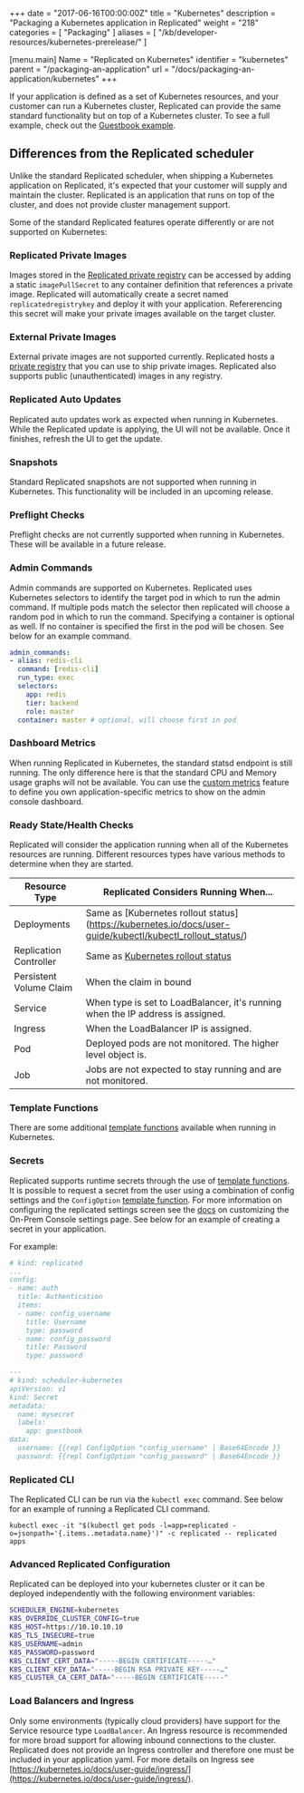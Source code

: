 +++
date = "2017-06-16T00:00:00Z"
title = "Kubernetes"
description = "Packaging a Kubernetes application in Replicated"
weight = "218"
categories = [ "Packaging" ]
aliases = [
    "/kb/developer-resources/kubernetes-prerelease/"
]

[menu.main]
Name       = "Replicated on Kubernetes"
identifier = "kubernetes"
parent     = "/packaging-an-application"
url        = "/docs/packaging-an-application/kubernetes"
+++

If your application is defined as a set of Kubernetes resources, and your customer can run a Kubernetes cluster, Replicated can provide the same standard functionality but on top of a Kubernetes cluster. To see a full example, check out the [Guestbook example](/examples/kubernetes-guestbook).

## Differences from the Replicated scheduler
Unlike the standard Replicated scheduler, when shipping a Kubernetes application on Replicated, it's expected that your customer will supply and maintain the cluster. Replicated is an application that runs on top of the cluster, and does not provide cluster management support.

Some of the standard Replicated features operate differently or are not supported on Kubernetes:

### Replicated Private Images
Images stored in the [Replicated private registry](/getting-started/replicated-private-registry) can be accessed by adding a static `imagePullSecret` to any container definition that references a private image. Replicated will automatically create a secret named `replicatedregistrykey` and deploy it with your application. Refererencing this secret will make your private images available on the target cluster.

### External Private Images
External private images are not supported currently. Replicated hosts a [private registry](/getting-started/replicated-private-registry) that you can use to ship private images. Replicated also supports public (unauthenticated) images in any registry.

### Replicated Auto Updates
Replicated auto updates work as expected when running in Kubernetes. While the Replicated update is applying, the UI will not be available. Once it finishes, refresh the UI to get the update.

### Snapshots
Standard Replicated snapshots are not supported when running in Kubernetes. This functionality will be included in an upcoming release.

### Preflight Checks
Preflight checks are not currently supported when running in Kubernetes. These will be available in a future release.

### Admin Commands
Admin commands are supported on Kubernetes. Replicated uses Kubernetes selectors to identify the target pod in which to run the admin command. If multiple pods match the selector then replicated will choose a random pod in which to run the command. Specifying a container is optional as well. If no container is specified the first in the pod will be chosen. See below for an example command.

```yml
admin_commands:
- alias: redis-cli
  command: [redis-cli]
  run_type: exec
  selectors:
    app: redis
    tier: backend
    role: master
  container: master # optional, will choose first in pod
```

### Dashboard Metrics
When running Replicated in Kubernetes, the standard statsd endpoint is still running. The only difference here is that the standard CPU and Memory usage graphs will not be available. You can use the [custom metrics](/packaging-an-application/custom-metrics) feature to define you own application-specific metrics to show on the admin console dashboard.

### Ready State/Health Checks
Replicated will consider the application running when all of the Kubernetes resources are running. Different resources types have various methods to determine when they are started.

| **Resource Type** | **Replicated Considers Running When...** |
|-----|----|
| Deployments | Same as [Kubernetes rollout status] (https://kubernetes.io/docs/user-guide/kubectl/kubectl_rollout_status/) |
| Replication Controller | Same as [Kubernetes rollout status](https://kubernetes.io/docs/user-guide/kubectl/kubectl_rollout_status/) | 
| Persistent Volume Claim | When the claim in bound | 
| Service | When type is set to LoadBalancer, it's running when the IP address is assigned. | 
| Ingress | When the LoadBalancer IP is assigned. |
| Pod | Deployed pods are not monitored. The higher level object is. | 
| Job | Jobs are not expected to stay running and are not monitored. | 

### Template Functions
There are some additional [template functions](/packaging-an-application/template-functions#kubernetes) available when running in Kubernetes.

### Secrets
Replicated supports runtime secrets through the use of [template functions](https://www.replicated.com/docs/packaging-an-application/template-functions/). It is possible to request a secret from the user using a combination of config settings and the `ConfigOption` [template function](https://www.replicated.com/docs/packaging-an-application/template-functions/#configoption). For more information on configuring the replicated settings screen see the [docs](https://www.replicated.com/docs/packaging-an-application/config-screen/) on customizing the On-Prem Console settings page. See below for an example of creating a secret in your application.

For example:
```yml
# kind: replicated
...
config:
- name: auth
  title: Authentication
  items:
  - name: config_username
    title: Username
    type: password
  - name: config_password
    title: Password
    type: password

---
# kind: scheduler-kubernetes
apiVersion: v1
kind: Secret
metadata:
  name: mysecret
  labels:
    app: guestbook
data:
  username: {{repl ConfigOption "config_username" | Base64Encode }}
  password: {{repl ConfigOption "config_password" | Base64Encode }}
```

### Replicated CLI
The Replicated CLI can be run via the `kubectl exec` command. See below for an example of running a Replicated CLI command.

```shell
kubectl exec -it "$(kubectl get pods -l=app=replicated -o=jsonpath='{.items..metadata.name}')" -c replicated -- replicated apps
```

### Advanced Replicated Configuration
Replicated can be deployed into your kubernetes cluster or it can be deployed independently with the following environment variables:

```bash
SCHEDULER_ENGINE=kubernetes
K8S_OVERRIDE_CLUSTER_CONFIG=true
K8S_HOST=https://10.10.10.10
K8S_TLS_INSECURE=true
K8S_USERNAME=admin
K8S_PASSWORD=password
K8S_CLIENT_CERT_DATA="-----BEGIN CERTIFICATE-----…"
K8S_CLIENT_KEY_DATA="-----BEGIN RSA PRIVATE KEY-----…"
K8S_CLUSTER_CA_CERT_DATA="-----BEGIN CERTIFICATE-----"
```

### Load Balancers and Ingress
Only some environments (typically cloud providers) have support for the Service resource type `LoadBalancer`. An Ingress resource is recommended for more broad support for allowing inbound connections to the cluster. Replicated does not provide an Ingress controller and therefore one must be included in your application yaml. For more details on Ingress see [https://kubernetes.io/docs/user-guide/ingress/](https://kubernetes.io/docs/user-guide/ingress/).
